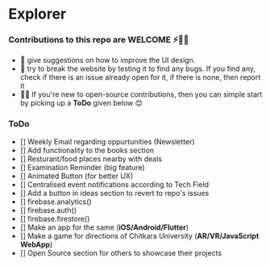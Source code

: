 # Explorer

### Contributions to this repo are WELCOME ⚡️🙌🏻
- :art: give suggestions on how to improve the UI design.
- :hammer: try to break the website by testing it to find any bugs. If you find any, check if there is an issue already open for it, if there is none, then report it 
- 🤸🏻 If you're new to open-source contributions, then you can simple start by picking up a **ToDo** given below 😊

### ToDo
- [] Weekly Email regarding oppurtunities (Newsletter)
- [] Add functionality to the books section
- [] Resturant/food places nearby with deals
- [] Examination Reminder (big feature)
- [] Animated Button (for better UX) 
- [] Centralised event notifications according to Tech Field
- [] Add a button in ideas section to revert to repo's issues
- [] firebase.analytics()
- [] firebase.auth()
- [] firebase.firestore()
- [] Make an app for the same (**iOS/Android/Flutter**)
- [] Make a game for directions of Chitkara University (**AR/VR/JavaScript WebApp**)
- [] Open Source section for others to showcase their projects
